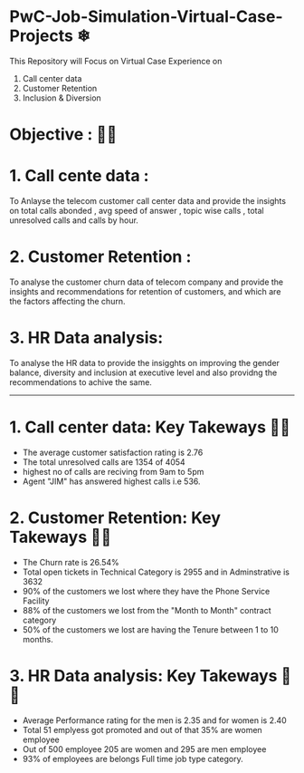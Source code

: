# PwC-Job-Simulation-Virtual-Case-Projects ❄
This Repository will Focus on Virtual Case Experience on
1. Call center data
2. Customer Retention
3. Inclusion & Diversion

# Objective : 🌱🌱
# 1. Call cente data : 
To Anlayse the telecom customer call center data and provide the insights on total calls abonded , avg speed of answer , topic wise calls , total unresolved calls and calls by hour.

# 2. Customer Retention :
To analyse the customer churn data of telecom company and provide the insights and recommendations for retention of customers, and which are the factors affecting the churn.

# 3. HR Data analysis: 
To analyse the HR data to provide the insigghts on improving the gender balance, diversity and inclusion at executive level and also providng the recommendations to achive the same.

--------------------------------------------------------------------------------------------------------------------------------------------------------------------------
# 1. Call center data: Key Takeways 💐💐
   * The average customer satisfaction rating is 2.76
   * The total unresolved calls are 1354 of 4054
   * highest no of calls are reciving from 9am to 5pm
   * Agent "JIM" has answered highest calls i.e 536.

# 2. Customer Retention: Key Takeways 💐💐
  * The Churn rate is 26.54%
  * Total open tickets in Technical Category is 2955 and in Adminstrative is 3632
  * 90% of the customers we lost where they have the Phone Service Facility
  * 88% of the customers we lost from the "Month to Month" contract category
  * 50% of the customers we lost are having the Tenure between 1 to 10 months.

 # 3.  HR Data analysis: Key Takeways 💐💐
  * Average Performance rating for the men is 2.35 and for women is 2.40
  * Total 51 emplyess got promoted and out of that 35% are women employee
  * Out of 500 employee 205 are women and 295 are men employee
  * 93% of employees are belongs Full time job type category.
